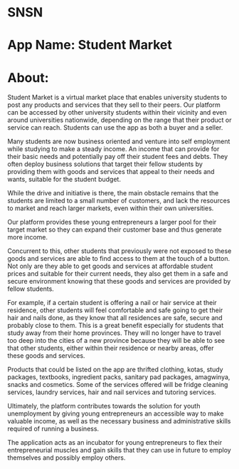 
# SNSN


# App Name: Student Market

# About:
Student Market is a virtual market place that enables university students to post any products and services that they sell to their peers. 
Our platform can be accessed by other university students within their vicinity and even around universities nationwide, depending on the range that their product or service can reach. Students can use the app as both a buyer and a seller. 

Many students are now business oriented and venture into self employment while studying to make a steady income. An income that can provide for their basic needs and potentially pay off their student fees and debts. They often deploy business solutions that target their fellow students by providing them with goods and services that appeal to their needs and wants, suitable for the student budget. 

While the drive and initiative is there, the main obstacle remains that the students are limited to a small number of customers, and lack the resources to market and reach larger markets, even within their own universities. 

Our platform provides these young entrepreneurs a larger pool for their target market so they can expand their customer base and thus generate more income. 

Concurrent to this, other students that previously were not exposed to these goods and services are able to find access to them at the touch of a button. Not only are they able to get goods and services at affordable student prices and suitable for their current needs, they also get them in a safe and secure environment knowing that these goods and services are provided by fellow students. 

For example, if a certain student is offering a nail or hair service at their residence, other students will feel comfortable and safe going to get their hair and nails done, as they know that all residences are safe, secure and probably close to them. This is a great benefit especially for students that study away from their home provinces. They will no longer have to travel too deep into the cities of a new province because they will be able to see that other students, either within their residence or nearby areas, offer these goods and services. 

Products that could be  listed on the app are thrifted clothing, kotas, study packages, textbooks, ingredient packs, sanitary pad packages, amagwinya, snacks and cosmetics. Some of the services offered will be fridge cleaning services, laundry services, hair and nail services and tutoring services.


Ultimately, the platform contributes towards the solution for youth unemployment by giving young entrepreneurs an accessible way to make valuable income, as well as the necessary business and administrative skills required of running a business. 

The application acts as an incubator for young entrepreneurs to flex their entrepreneurial muscles and gain skills that they can use in future to employ themselves and possibly employ others.

